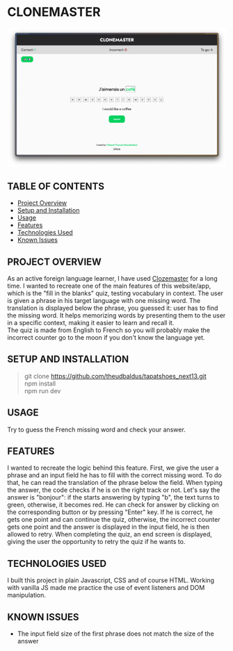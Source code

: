 # CLONEMASTER
![Project screenshot](/public/screenshot.png)

## TABLE OF CONTENTS
- [Project Overview](#project-overview)
- [Setup and Installation](#setup-and-installation)
- [Usage](#usage)
- [Features](#features)
- [Technologies Used](#technologies-used)
- [Known Issues](#known-issues)

## PROJECT OVERVIEW
As an active foreign language learner, I have used [Clozemaster](https://clozemaster.com) for a long time. I wanted to recreate one of the main features of this website/app, which is the "fill in the blanks" quiz, testing vocabulary in context. The user is given a phrase in his target language with one missing word. The translation is displayed below the phrase, you guessed it: user has to find the missing word. It helps memorizing words by presenting them to the user in a specific context, making it easier to learn and recall it.    
The quiz is made from English to French so you will probably make the incorrect counter go to the moon if you don't know the language yet.

## SETUP AND INSTALLATION
> git clone https://github.com/theudbaldus/tapatshoes_next13.git  
> npm install  
> npm run dev

## USAGE
Try to guess the French missing word and check your answer.

## FEATURES
I wanted to recreate the logic behind this feature. First, we give the user a phrase and an input field he has to fill with the correct missing word. To do that, he can read the translation of the phrase below the field. When typing the answer, the code checks if he is on the right track or not. Let's say the answer is "bonjour": if the starts answering by typing "b", the text turns to green, otherwise, it becomes red. He can check for answer by clicking on the corresponding button or by pressing "Enter" key. If he is correct, he gets one point and can continue the quiz, otherwise, the incorrect counter gets one point and the answer is displayed in the input field, he is then allowed to retry. When completing the quiz, an end screen is displayed, giving the user the opportunity to retry the quiz if he wants to.

## TECHNOLOGIES USED
I built this project in plain Javascript, CSS and of course HTML. Working with vanilla JS made me practice the use of event listeners and DOM manipulation.

## KNOWN ISSUES
* The input field size of the first phrase does not match the size of the answer